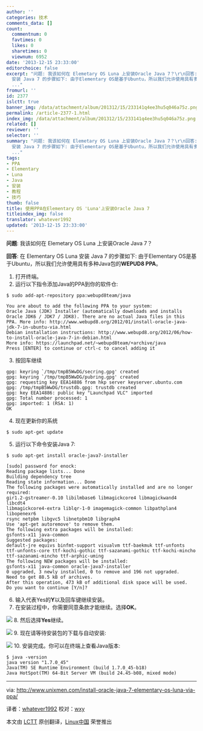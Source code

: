 ```yaml
---
author: ''
categories: 技术
comments_data: []
count:
  commentnum: 0
  favtimes: 0
  likes: 0
  sharetimes: 0
  viewnum: 6952
date: '2013-12-15 23:33:00'
editorchoice: false
excerpt: "问题: 我该如何在 Elemetary OS Luna 上安装Oracle Java 7？\r\n回答: 在 Elementary OS Luna
  安装 Java 7 的步骤如下: 由于Elementary OS是基于Ubuntu，所以我们允许使用具有多种Java包的WEPUD8 PPA。\r\n\r\n\r\n打开终端。\r\n\r\n\r\n
  ..."
fromurl: ''
id: 2377
islctt: true
banner_img: /data/attachment/album/201312/15/233141q4ee3hu5q046a75z.png
permalink: /article-2377-1.html
index_img: /data/attachment/album/201312/15/233141q4ee3hu5q046a75z.png.thumb.jpg
related: []
reviewer: ''
selector: ''
summary: "问题: 我该如何在 Elemetary OS Luna 上安装Oracle Java 7？\r\n回答: 在 Elementary OS Luna
  安装 Java 7 的步骤如下: 由于Elementary OS是基于Ubuntu，所以我们允许使用具有多种Java包的WEPUD8 PPA。\r\n\r\n\r\n打开终端。\r\n\r\n\r\n
  ..."
tags:
- PPA
- Elementary
- Luna
- Java
- 安装
- 教程
- 技巧
thumb: false
title: 使用PPA在Elementary OS 'Luna'上安装Oracle Java 7
titleindex_img: false
translator: whatever1992
updated: '2013-12-15 23:33:00'
---
```


**问题**: 我该如何在 Elemetary OS Luna 上安装Oracle Java 7？


**回答**: 在 Elementary OS Luna 安装 Java 7 的步骤如下: 由于Elementary OS是基于Ubuntu，所以我们允许使用具有多种Java包的**WEPUD8 PPA**。


1. 打开终端。
2. 运行以下指令添加Java的PPA到你的软件仓:



```
$ sudo add-apt-repository ppa:webupd8team/java

You are about to add the following PPA to your system:
Oracle Java (JDK) Installer (automatically downloads and installs Oracle JDK6 / JDK7 / JDK8). There are no actual Java files in this PPA. More info: http://www.webupd8.org/2012/01/install-oracle-java-jdk-7-in-ubuntu-via.html
Debian installation instructions: http://www.webupd8.org/2012/06/how-to-install-oracle-java-7-in-debian.html
More info: https://launchpad.net/~webupd8team/+archive/java
Press [ENTER] to continue or ctrl-c to cancel adding it

```
3. 按回车继续



```
gpg: keyring `/tmp/tmpB5WwDG/secring.gpg' created
gpg: keyring `/tmp/tmpB5WwDG/pubring.gpg' created
gpg: requesting key EEA14886 from hkp server keyserver.ubuntu.com
gpg: /tmp/tmpB5WwDG/trustdb.gpg: trustdb created
gpg: key EEA14886: public key "Launchpad VLC" imported
gpg: Total number processed: 1
gpg: imported: 1 (RSA: 1)
OK

```
4. 现在更新你的系统



```
$ sudo apt-get update

```
5. 运行以下命令安装Java 7:



```
$ sudo apt-get install oracle-java7-installer

[sudo] password for enock:
Reading package lists... Done
Building dependency tree
Reading state information... Done
The following packages were automatically installed and are no longer required:
gir1.2-gstreamer-0.10 libilmbase6 libmagickcore4 libmagickwand4 libcdt4
libmagickcore4-extra liblqr-1-0 imagemagick-common libpathplan4 libopenexr6
rsync netpbm libgvc5 libnetpbm10 libgraph4
Use 'apt-get autoremove' to remove them.
The following extra packages will be installed:
gsfonts-x11 java-common
Suggested packages:
default-jre equivs binfmt-support visualvm ttf-baekmuk ttf-unfonts
ttf-unfonts-core ttf-kochi-gothic ttf-sazanami-gothic ttf-kochi-mincho
ttf-sazanami-mincho ttf-arphic-uming
The following NEW packages will be installed:
gsfonts-x11 java-common oracle-java7-installer
0 upgraded, 3 newly installed, 0 to remove and 196 not upgraded.
Need to get 88.5 kB of archives.
After this operation, 473 kB of additional disk space will be used.
Do you want to continue [Y/n]?

```
6. 输入代表Yes的**Y**以及回车键继续安装。
7. 在安装过程中，你需要同意条款才能继续。选择**OK**。


![](/data/attachment/album/201312/15/233141q4ee3hu5q046a75z.png)
8. 然后选择**Yes**继续。


![](/data/attachment/album/201312/15/233143t49bixqxakktkp7j.png)
9. 现在请等待安装包的下载与自动安装:


![](/data/attachment/album/201312/15/233157vdvh4i2gipziv5q0.png)
10. 安装完成。你可以在终端上查看Java版本:



```
$ java -version
java version "1.7.0_45"
Java(TM) SE Runtime Environment (build 1.7.0_45-b18)
Java HotSpot(TM) 64-Bit Server VM (build 24.45-b08, mixed mode)

```



---


via: <http://www.unixmen.com/install-oracle-java-7-elementary-os-luna-via-ppa/>


译者：[whatever1992](https://github.com/whatever1992) 校对：[wxy](https://github.com/wxy)


本文由 [LCTT](https://github.com/LCTT/TranslateProject) 原创翻译，[Linux中国](http://linux.cn/) 荣誉推出